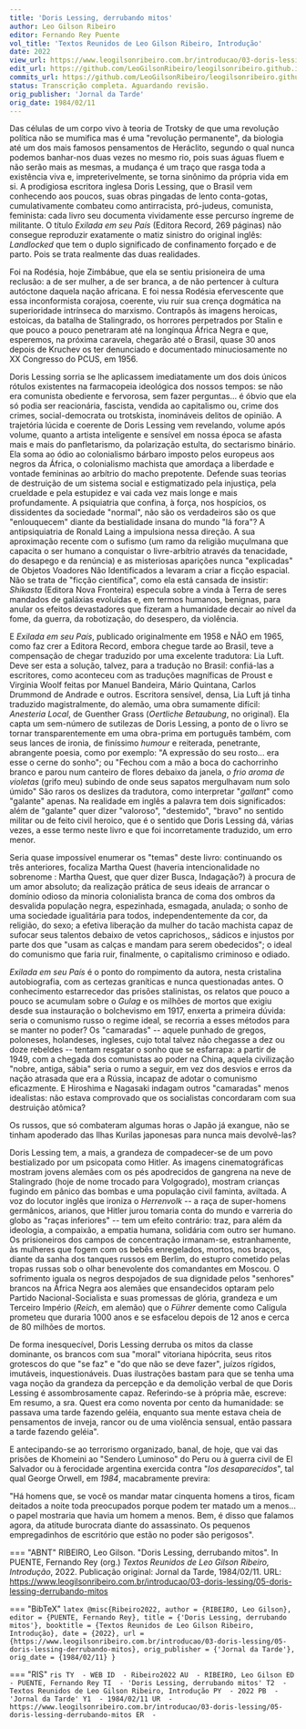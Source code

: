 ```yaml
---
title: 'Doris Lessing, derrubando mitos'
author: Leo Gilson Ribeiro
editor: Fernando Rey Puente
vol_title: 'Textos Reunidos de Leo Gilson Ribeiro, Introdução'
date: 2022
view_url: https://www.leogilsonribeiro.com.br/introducao/03-doris-lessing/05-doris-lessing-derrubando-mitos
edit_url: https://github.com/LeoGilsonRibeiro/leogilsonribeiro.github.io/edit/main//docs/markdown/introducao/03-doris-lessing/05-doris-lessing-derrubando-mitos.md
commits_url: https://github.com/LeoGilsonRibeiro/leogilsonribeiro.github.io/commits/main/docs/markdown/introducao/03-doris-lessing/05-doris-lessing-derrubando-mitos.md
status: Transcrição completa. Aguardando revisão.
orig_publisher: 'Jornal da Tarde'
orig_date: 1984/02/11
---
```


Das células de um corpo vivo à teoria de Trotsky de que uma revolução política não se mumifica mas é uma "revolução permanente", da biologia até um dos mais famosos pensamentos de Heráclito, segundo o qual nunca podemos banhar-nos duas vezes no mesmo rio, pois suas águas fluem e não serão mais as mesmas, a mudança é um traço que rasga toda a existência viva e, impreterivelmente, se torna sinônimo da própria vida em si. A prodigiosa escritora inglesa Doris Lessing, que o Brasil vem conhecendo aos poucos, suas obras pingadas de lento conta-gotas, cumulativamente combateu como antirracista, pró-judeus, comunista, feminista: cada livro seu documenta vividamente esse percurso íngreme de militante. O título *Exilada em seu País* (Editora Record, 269 páginas) não consegue reproduzir exatamente o matiz sinistro do original inglês: *Landlocked* que tem o duplo significado de confinamento forçado e de parto. Pois se trata realmente das duas realidades.

Foi na Rodésia, hoje Zimbábue, que ela se sentiu prisioneira de uma reclusão: a de ser mulher, a de ser branca, a de não pertencer à cultura autóctone daquela nação africana. E foi nessa Rodésia efervescente que essa inconformista corajosa, coerente, viu ruir sua crença dogmática na superioridade intrínseca do marxismo. Contrapôs às imagens heroicas, estoicas, da batalha de Stalingrado, os horrores perpetrados por Stalin e que pouco a pouco penetraram até na longínqua África Negra e que, esperemos, na próxima caravela, chegarão até o Brasil, quase 30 anos depois de Kruchev os ter denunciado e documentado minuciosamente no XX Congresso do PCUS, em 1956.

Doris Lessing sorria se lhe aplicassem imediatamente um dos dois únicos rótulos existentes na farmacopeia ideológica dos nossos tempos: se não era comunista obediente e fervorosa, sem fazer perguntas\... é óbvio que ela só podia ser reacionária, fascista, vendida ao capitalismo ou, crime dos crimes, social-democrata ou trotskista, inomináveis delitos de opinião. A trajetória lúcida e coerente de Doris Lessing vem revelando, volume após volume, quanto a artista inteligente e sensível em nossa época se afasta mais e mais do panfletarismo, da polarização estulta, do sectarismo binário. Ela soma ao ódio ao colonialismo bárbaro imposto pelos europeus aos negros da África, o colonialismo machista que amordaça a liberdade e vontade femininas ao arbítrio do macho prepotente. Defende suas teorias de destruição de um sistema social e estigmatizado pela injustiça, pela crueldade e pela estupidez e vai cada vez mais longe e mais profundamente. A psiquiatria que confina, à força, nos hospícios, os dissidentes da sociedade "normal", não são os verdadeiros são os que "enlouquecem" diante da bestialidade insana do mundo "lá fora"? A antipsiquiatria de Ronald Laing a impulsiona nessa direção. A sua aproximação recente com o sufismo (um ramo da religião muçulmana que capacita o ser humano a conquistar o livre-arbítrio através da tenacidade, do desapego e da renúncia) e as misteriosas aparições nunca \"explicadas\" de Objetos Voadores Não Identificados a levaram a criar a ficção espacial. Não se trata de "ficção científica", como ela está cansada de insistir: *Shikasta* (Editora Nova Fronteira) especula sobre a vinda à Terra de seres mandados de galáxias evoluídas e, em termos humanos, benignas, para anular os efeitos devastadores que fizeram a humanidade decair ao nível da fome, da guerra, da robotização, do desespero, da violência.

E *Exilada em seu País*, publicado originalmente em 1958 e NÃO em 1965, como faz crer a Editora Record, embora chegue tarde ao Brasil, teve a compensação de chegar traduzido por uma excelente tradutora: Lia Luft. Deve ser esta a solução, talvez, para a tradução no Brasil: confiá-las a escritores, como aconteceu com as traduções magníficas de Proust e Virginia Woolf feitas por Manuel Bandeira, Mário Quintana, Carlos Drummond de Andrade e outros. Escritora sensível, densa, Lia Luft já tinha traduzido magistralmente, do alemão, uma obra sumamente difícil: *Anesteria Local*, de Guenther Grass (*Oertliche Betaubung*, no original). Ela capta um sem-número de sutilezas de Doris Lessing, a ponto de o livro se tornar transparentemente em uma obra-prima em português também, com seus lances de ironia, de finíssimo *humour* e reiterada, penetrante, abrangente poesia, como por exemplo: "A expressão do seu rosto\... era esse o cerne do sonho"; ou "Fechou com a mão a boca do cachorrinho branco e parou num canteiro de flores debaixo da janela, *o frio aroma de violetas* (grifo meu) subindo de onde seus sapatos mergulhavam num solo úmido" São raros os deslizes da tradutora, como interpretar "*gallant*" como "galante" apenas. Na realidade em inglês a palavra tem dois significados: além de "galante" quer dizer "valoroso", "destemido", "bravo" no sentido militar ou de feito civil heroico, que é o sentido que Doris Lessing dá, várias vezes, a esse termo neste livro e que foi incorretamente traduzido, um erro menor.

Seria quase impossível enumerar os "temas" deste livro: continuando os três anteriores, focaliza Martha Quest (haveria intencionalidade no sobrenome : Martha Quest, que quer dizer Busca, Indagação?) à procura de um amor absoluto; da realização prática de seus ideais de arrancar o domínio odioso da minoria colonialista branca de coma dos ombros da desvalida população negra, espezinhada, esmagada, anulada; o sonho de uma sociedade igualitária para todos, independentemente da cor, da religião, do sexo; a efetiva liberação da mulher do tacão machista capaz de sufocar seus talentos debaixo de vetos caprichosos,, sádicos e injustos por parte dos que "usam as calças e mandam para serem obedecidos"; o ideal do comunismo que faria ruir, finalmente, o capitalismo criminoso e odiado.

*Exilada em seu País* é o ponto do rompimento da autora, nesta cristalina autobiografia, com as certezas graníticas e nunca questionadas antes. O conhecimento estarrecedor das prisões stalinistas, os relatos que pouco a pouco se acumulam sobre o *Gulag* e os milhões de mortos que exigiu desde sua instauração o bolchevismo em 1917, enxerta a primeira dúvida: seria o comunismo russo o regime ideal, se recorria a esses métodos para se manter no poder? Os "camaradas" -- aquele punhado de gregos, poloneses, holandeses, ingleses, cujo total talvez não chegasse a dez ou doze rebeldes -- tentam resgatar o sonho que se esfarrapa: a partir de 1949, com a chegada dos comunistas ao poder na China, aquela civilização "nobre, antiga, sábia" seria o rumo a seguir, em vez dos desvios e erros da nação atrasada que era a Rússia, incapaz de adotar o comunismo eficazmente. E Hiroshima e Nagasaki indagam outros "camaradas" menos idealistas: não estava comprovado que os socialistas concordaram com sua destruição atômica?

Os russos, que só combateram algumas horas o Japão já exangue, não se tinham apoderado das Ilhas Kurilas japonesas para nunca mais devolvê-las?

Doris Lessing tem, a mais, a grandeza de compadecer-se de um povo bestializado por um psicopata como Hitler. As imagens cinematográficas mostram jovens alemães com os pés apodrecidos de gangrena na neve de Stalingrado (hoje de nome trocado para Volgogrado), mostram crianças fugindo em pânico das bombas e uma população civil faminta, aviltada. A voz do locutor inglês que ironiza o *Herrenvolk* -- a raça de super-homens germânicos, arianos, que Hitler jurou tomaria conta do mundo e varreria do globo as "raças inferiores" -- tem um efeito contrário: traz, para além da ideologia, a compaixão, a empatia humana, solidária com outro ser humano. Os prisioneiros dos campos de concentração irmanam-se, estranhamente, às mulheres que fogem com os bebês enregelados, mortos, nos braços, diante da sanha dos tanques russos em Berlim, do estupro cometido pelas tropas russas sob o olhar benevolente dos comandantes em Moscou. O sofrimento iguala os negros despojados de sua dignidade pelos "senhores" brancos na África Negra aos alemães que ensandecidos optaram pelo Partido Nacional-Socialista e suas promessas de glória, grandeza e um Terceiro Império (*Reich*, em alemão) que o *Führer* demente como Calígula prometeu que duraria 1000 anos e se esfacelou depois de 12 anos e cerca de 80 milhões de mortos.

De forma inesquecível, Doris Lessing derruba os mitos da classe dominante, os brancos com sua "moral" vitoriana hipócrita, seus ritos grotescos do que "se faz" e "do que não se deve fazer", juízos rígidos, imutáveis, inquestionáveis. Duas ilustrações bastam para que se tenha uma vaga noção da grandeza da percepção e da demolição verbal de que Doris Lessing é assombrosamente capaz. Referindo-se à própria mãe, escreve: Em resumo, a sra. Quest era como noventa por cento da humanidade: se passava uma tarde fazendo geléia, enquanto sua mente estava cheia de pensamentos de inveja, rancor ou de uma violência sensual, então passara a tarde fazendo geléia".

E antecipando-se ao terrorismo organizado, banal, de hoje, que vai das prisões de Khomeini ao "Sendero Luminoso" do Peru ou à guerra civil de El Salvador ou à ferocidade argentina exercida contra "*los desaparecidos*", tal qual George Orwell, em *1984*, macabramente previra:

"Há homens que, se você os mandar matar cinquenta homens a tiros, ficam deitados a noite toda preocupados porque podem ter matado um a menos\... o papel mostraria que havia um homem a menos. Bem, é disso que falamos agora, da atitude burocrata diante do assassinato. Os pequenos empregadinhos de escritório que estão no poder são perigosos".


=== "ABNT"
    RIBEIRO, Leo Gilson. "Doris Lessing, derrubando mitos". In PUENTE, Fernando Rey (org.) <em>Textos Reunidos de Leo Gilson Ribeiro, Introdução</em>, 2022. Publicação original: Jornal da Tarde, 1984/02/11. URL: <a href="stable_url">https://www.leogilsonribeiro.com.br/introducao/03-doris-lessing/05-doris-lessing-derrubando-mitos</a>

=== "BibTeX"
    ```latex
    @misc{Ribeiro2022,
    author = {RIBEIRO, Leo Gilson},
    editor = {PUENTE, Fernando Rey},
    title = {'Doris Lessing, derrubando mitos'},
    booktitle = {Textos Reunidos de Leo Gilson Ribeiro, Introdução},
    date = {2022},
    url = {https://www.leogilsonribeiro.com.br/introducao/03-doris-lessing/05-doris-lessing-derrubando-mitos},
    orig_publisher = {'Jornal da Tarde'},
    orig_date = {1984/02/11}
    }
    ```

=== "RIS"
    ```ris
    TY  - WEB
    ID  - Ribeiro2022
    AU  - RIBEIRO, Leo Gilson
    ED  - PUENTE, Fernando Rey
    TI  - 'Doris Lessing, derrubando mitos'
    T2  - Textos Reunidos de Leo Gilson Ribeiro, Introdução
    PY  - 2022
    PB  - 'Jornal da Tarde'
    Y1  - 1984/02/11
    UR  - https://www.leogilsonribeiro.com.br/introducao/03-doris-lessing/05-doris-lessing-derrubando-mitos
    ER  - 
    ```
